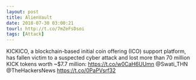 ```yaml
---
layout: post
title: AlienVault
date: 2018-07-30 03:00:21
tourl: http://t.co/7mZeFsDsoi
tags: [Attack]
---
```

KICKICO, a blockchain-based initial coin offering (ICO) support platform, has fallen victim to a suspected cyber attack and lost more than 70 million KICK tokens worth ~$7.7 million: https://t.co/w0CaH6UUmn @Swati_THN @TheHackersNews https://t.co/0PaPVsrf32